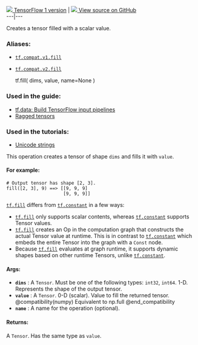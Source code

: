 [ ![](https://tensorflow.google.cn/images/tf_logo_32px.png) TensorFlow 1
version](/versions/r1.15/api_docs/python/tf/fill) |  [
![](https://tensorflow.google.cn/images/GitHub-Mark-32px.png) View source on
GitHub
](https://github.com/tensorflow/tensorflow/blob/r2.0/tensorflow/python/ops/array_ops.py#L136-L173)  
---|---  
  
Creates a tensor filled with a scalar value.

### Aliases:

  * [`tf.compat.v1.fill`](/api_docs/python/tf/fill)
  * [`tf.compat.v2.fill`](/api_docs/python/tf/fill)

    
    
    tf.fill(
        dims,
        value,
        name=None
    )
    

### Used in the guide:

  * [tf.data: Build TensorFlow input pipelines](https://tensorflow.google.cn/guide/data)
  * [Ragged tensors](https://tensorflow.google.cn/guide/ragged_tensor)

### Used in the tutorials:

  * [Unicode strings](https://tensorflow.google.cn/tutorials/load_data/unicode)

This operation creates a tensor of shape `dims` and fills it with `value`.

#### For example:

    
    
    # Output tensor has shape [2, 3].
    fill([2, 3], 9) ==> [[9, 9, 9]
                         [9, 9, 9]]
    

[`tf.fill`](https://tensorflow.google.cn/api_docs/python/tf/fill) differs from
[`tf.constant`](https://tensorflow.google.cn/api_docs/python/tf/constant) in a
few ways:

  * [`tf.fill`](https://tensorflow.google.cn/api_docs/python/tf/fill) only supports scalar contents, whereas [`tf.constant`](https://tensorflow.google.cn/api_docs/python/tf/constant) supports Tensor values.
  * [`tf.fill`](https://tensorflow.google.cn/api_docs/python/tf/fill) creates an Op in the computation graph that constructs the actual Tensor value at runtime. This is in contrast to [`tf.constant`](https://tensorflow.google.cn/api_docs/python/tf/constant) which embeds the entire Tensor into the graph with a `Const` node.
  * Because [`tf.fill`](https://tensorflow.google.cn/api_docs/python/tf/fill) evaluates at graph runtime, it supports dynamic shapes based on other runtime Tensors, unlike [`tf.constant`](https://tensorflow.google.cn/api_docs/python/tf/constant).

#### Args:

  * **`dims`** : A `Tensor`. Must be one of the following types: `int32`, `int64`. 1-D. Represents the shape of the output tensor.
  * **`value`** : A `Tensor`. 0-D (scalar). Value to fill the returned tensor. @compatibility(numpy) Equivalent to np.full @end_compatibility
  * **`name`** : A name for the operation (optional).

#### Returns:

A `Tensor`. Has the same type as `value`.

